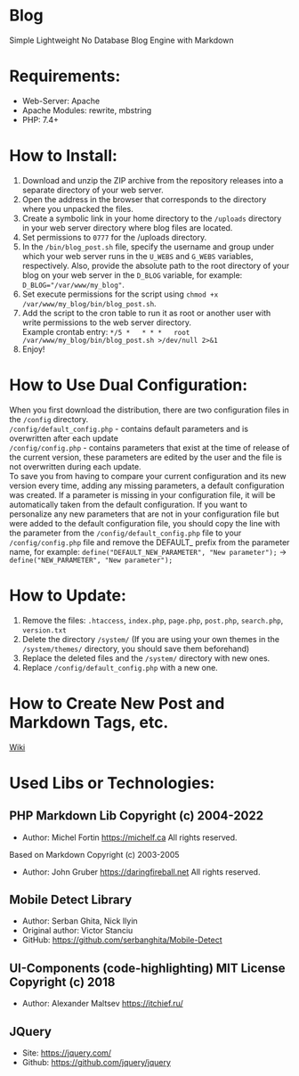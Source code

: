 # Blog
Simple Lightweight No Database Blog Engine with Markdown

# Requirements:
- Web-Server: Apache
- Apache Modules: rewrite, mbstring
- PHP: 7.4+

# How to Install:
1. Download and unzip the ZIP archive from the repository releases into a separate directory of your web server.
2. Open the address in the browser that corresponds to the directory where you unpacked the files.
3. Create a symbolic link in your home directory to the `/uploads` directory in your web server directory where blog files are located.
4. Set permissions to `0777` for the /uploads directory.
5. In the `/bin/blog_post.sh` file, specify the username and group under which your web server runs in the `U_WEBS` and `G_WEBS` variables, respectively. Also, provide the absolute path to the root directory of your blog on your web server in the `D_BLOG` variable, for example: `D_BLOG="/var/www/my_blog"`.
6. Set execute permissions for the script using `chmod +x /var/www/my_blog/bin/blog_post.sh`.
7. Add the script to the cron table to run it as root or another user with write permissions to the web server directory.  
Example crontab entry: `*/5 *   * * *   root    /var/www/my_blog/bin/blog_post.sh >/dev/null 2>&1`
8. Enjoy!

# How to Use Dual Configuration:
When you first download the distribution, there are two configuration files in the `/config` directory.  
`/config/default_config.php` - contains default parameters and is overwritten after each update  
`/config/config.php` - contains parameters that exist at the time of release of the current version, these parameters are edited by the user and the file is not overwritten during each update.  
To save you from having to compare your current configuration and its new version every time, adding any missing parameters, a default configuration was created. If a parameter is missing in your configuration file, it will be automatically taken from the default configuration.
If you want to personalize any new parameters that are not in your configuration file but were added to the default configuration file, you should copy the line with the parameter from the `/config/default_config.php` file to your `/config/config.php` file and remove the DEFAULT_ prefix from the parameter name, for example:
`define("DEFAULT_NEW_PARAMETER", "New parameter");` -> `define("NEW_PARAMETER", "New parameter");`

# How to Update:
1. Remove the files: `.htaccess`, `index.php`, `page.php`, `post.php`, `search.php`, `version.txt`
2. Delete the directory `/system/` (If you are using your own themes in the `/system/themes/` directory, you should save them beforehand)
3. Replace the deleted files and the `/system/` directory with new ones.
4. Replace `/config/default_config.php` with a new one.

# How to Create New Post and Markdown Tags, etc.
[Wiki](https://github.com/Sc00tFox/Blog/wiki)

# Used Libs or Technologies:

## PHP Markdown Lib Copyright (c) 2004-2022 
- Author: Michel Fortin https://michelf.ca All rights reserved.

Based on Markdown Copyright (c) 2003-2005 
- Author: John Gruber https://daringfireball.net All rights reserved.

## Mobile Detect Library
- Author: Serban Ghita, Nick Ilyin
- Original author: Victor Stanciu
- GitHub: https://github.com/serbanghita/Mobile-Detect

## UI-Components (code-highlighting) MIT License Copyright (c) 2018 
- Author: Alexander Maltsev https://itchief.ru/

## JQuery
- Site: https://jquery.com/
- Github: https://github.com/jquery/jquery